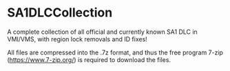 # SA1DLCCollection
A complete collection of all official and currently known SA1 DLC in VMI/VMS, with region lock removals and ID fixes!

All files are compressed into the .7z format, and thus the free program 7-zip (https://www.7-zip.org/) is required to download the files.
